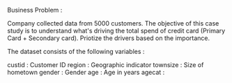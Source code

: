 

Business Problem : 

Company collected data from 5000 customers. The objective of this case study is to understand what's driving the total spend of credit card (Primary Card + Secondary card). Priotize the drivers based on the importance. 

The dataset consists of the following variables :

custid : Customer ID
region : Geographic indicator
townsize : Size of hometown
gender : Gender
age : Age in years
agecat : 











